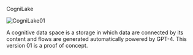 CogniLake

![CogniLake01](https://github.com/onesimoh2/gpt-cogni-data-space-01/assets/99890486/0024ff6e-1b0c-4b7b-8ab7-d7d3f5fa5619)


A cognitive data space is a storage in which data are connected by its content and flows are generated automatically powered by GPT-4. This version 01 is a proof of concept. 
